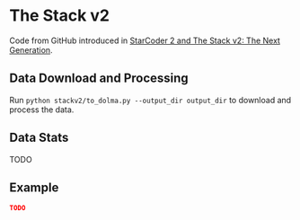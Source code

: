 # The Stack v2

Code from GitHub introduced in [StarCoder 2 and The Stack v2: The Next Generation](https://arxiv.org/abs/2402.19173).

## Data Download and Processing

Run `python stackv2/to_dolma.py --output_dir output_dir` to download and process the data.

## Data Stats

TODO

## Example

```json
TODO
```
